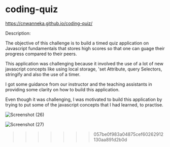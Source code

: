 # coding-quiz

https://cnwanneka.github.io/coding-quiz/

Description:

The objective of this challenge is to build a timed quiz application on Javascript fundamentals that stores high scores so that one can guage their 
progress compared to their peers.

This application was challenging because it involved the use of a lot of new javascript concepts like using local storage, 'set Attribute, query Selectors, stringify and also the use of a timer.

I got some guidance from our instructor and the teaching assistants in providing some clarity on how to build this application.

Even though it was challenging, I was motivated to build this application by trying to put some of the javascript concepts that I had learned, to practise.

![Screenshot (26)](https://user-images.githubusercontent.com/68708065/219039308-9b441933-0642-4308-9c98-ff66fbeb39da.png)

![Screenshot (27)](https://user-images.githubusercontent.com/68708065/219039506-8ed18b72-2bfe-4cd5-8551-9500ec714e22.png)
>>>>>>> 057be0f983a04875cef60262912130aa891d2b0d
